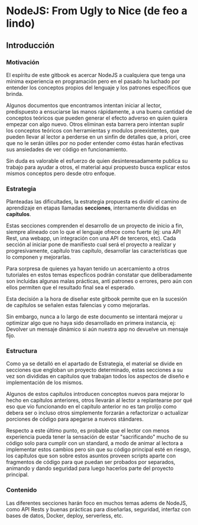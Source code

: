 # NodeJS: From Ugly to Nice (de feo a lindo)

## Introducción

### Motivación
El espíritu de este gitbook es acercar NodeJS a cualquiera que tenga una mínima experiencia en programación pero en el pasado ha luchado por entender los conceptos propios del lenguaje y los patrones específicos que brinda.

Algunos documentos que encontramos intentan iniciar al lector, predispuesto a ensuciarse las manos rápidamente, a una buena cantidad de conceptos teóricos que pueden generar el efecto adverso en quien quiera empezar con algo nuevo.
Otros eliminan esta barrera pero intentan suplir los conceptos teóricos con herramientas y modulos preexistentes, que pueden llevar al lector a perderse en un sinfin de detalles que, a priori, cree que no le serán útiles por no poder entender como éstas harán efectivas sus ansiedades de ver código en funcionamiento.

Sin duda es valorable el esfuerzo de quien desinteresadamente publica su trabajo para ayudar a otros, el material aquí propuesto busca explicar estos mismos conceptos pero desde otro enfoque.

### Estrategia
Planteadas las dificultades, la estrategia propuesta es dividir el camino de aprendizaje en etapas llamadas **secciones**, internamente divididas en **capítulos**.

Estas secciones comprenden el desarrollo de un proyecto de inicio a fin, siempre alineado con lo que el lenguaje ofrece como fuerte (ej: una API Rest, una webapp, un integración con una API de terceros, etc).
Cada sección al iniciar pone de manifiesto cual será el proyecto a realizar y progresivamente, capítulo tras capítulo, desarrollar las características que lo componen y mejorarlas.

Para sorpresa de quienes ya hayan tenido un acercamiento a otros tutoriales en estos temas especficos podrán constatar que deliberadamente son incluidas algunas malas prácticas, anti patrones o errores, pero aún con ellos permiten que el resultado final sea el esperado.

Esta decisión a la hora de diseñar este gitbook permite que en la sucesión de capítulos se señalen estas falencias y como mejorarlas.

Sin embargo, nunca a lo largo de este documento se intentará mejorar u optimizar algo que no haya sido desarrollado en primera instancia, ej: Devolver un mensaje dinámico si aún nuestra app no devuelve un mensaje fijo.

### Estructura
Como ya se detalló en el apartado de Estrategia, el material se divide en secciones que engloban un proyecto determinado, estas secciones a su vez son divididas en capítulos que trabajan todos los aspectos de diseño e implementación de los mismos.

Algunos de estos capítulos introducen conceptos nuevos para mejorar lo hecho en capítulos anteriores, otros llevarán al lector a replantearse por qué eso que vio funcionando en el capítulo anterior no es tan prolijo como debera ser o incluso otros simplemente forzarán a refactorizar o actualizar porciones de código para apegarse a nuevos stándares.

Respecto a este último punto, es probable que el lector con menos experiencia pueda tener la sensación de estar "sacrificando" mucho de su código solo para cumplir con un standard, a modo de animar al lectora a implementar estos cambios pero sin que su código principal esté en riesgo, los capítulos que son sobre estos asuntos proveen scripts aparte con fragmentos de código para que puedan ser probados por separados, animando y dando seguridad para luego hacerlos parte del proyecto principal.

### Contenido
Las diferentes secciones harán foco en muchos temas adems de NodeJS, como API Rests y buenas prácticas para diseñarlas,  seguridad, interfaz con bases de datos, Docker, deploy, serverless, etc.
